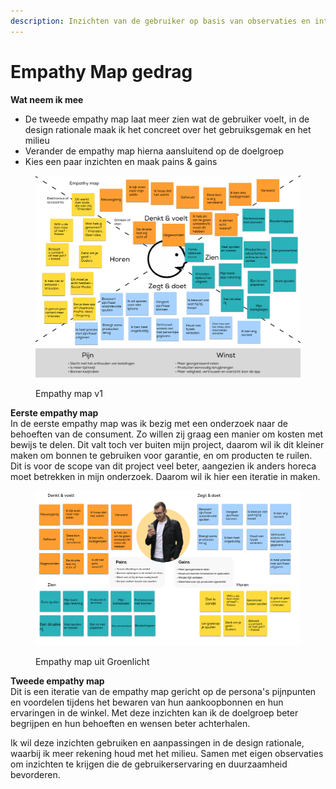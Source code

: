```yaml
---
description: Inzichten van de gebruiker op basis van observaties en interviews
---
```


# Empathy Map gedrag

**Wat neem ik mee**

* De tweede empathy map laat meer zien wat de gebruiker voelt, in de design rationale maak ik het concreet over het gebruiksgemak en het milieu
* Verander de empathy map hierna aansluitend op de doelgroep
* Kies een paar inzichten en maak pains & gains

<figure><img src="../.gitbook/assets/Schermafbeelding 2022-11-25 om 15.34.00.png" alt=""><figcaption><p>Empathy map v1</p></figcaption></figure>

**Eerste empathy map**\
In de eerste empathy map was ik bezig met een onderzoek naar de behoeften van de consument. Zo willen zij graag een manier om kosten met bewijs te delen. Dit valt toch ver buiten mijn project, daarom wil ik dit kleiner maken om bonnen te gebruiken voor garantie, en om producten te ruilen. Dit is voor de scope van dit project veel beter, aangezien ik anders horeca moet betrekken in mijn onderzoek. Daarom wil ik hier een iteratie in maken.&#x20;



<figure><img src="../.gitbook/assets/Schermafbeelding 2022-11-25 om 15.34.32.png" alt=""><figcaption><p>Empathy map uit Groenlicht</p></figcaption></figure>

**Tweede empathy map**\
Dit is een iteratie van de empathy map gericht op de persona's pijnpunten en voordelen tijdens het bewaren van hun aankoopbonnen en hun ervaringen in de winkel. Met deze inzichten kan ik de doelgroep beter begrijpen en hun behoeften en wensen beter achterhalen.&#x20;

Ik wil deze inzichten gebruiken en aanpassingen in de design rationale, waarbij ik meer rekening houd met het milieu. Samen met eigen observaties om inzichten te krijgen die de gebruikerservaring en duurzaamheid bevorderen.
